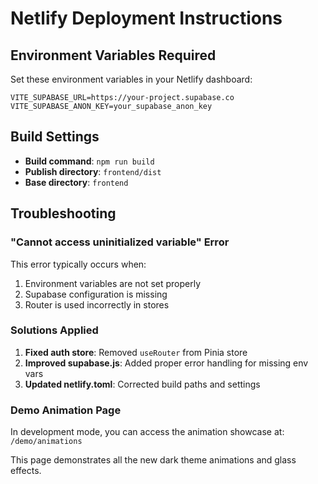 # Netlify Deployment Instructions

## Environment Variables Required

Set these environment variables in your Netlify dashboard:

```
VITE_SUPABASE_URL=https://your-project.supabase.co
VITE_SUPABASE_ANON_KEY=your_supabase_anon_key
```

## Build Settings

- **Build command**: `npm run build`
- **Publish directory**: `frontend/dist`
- **Base directory**: `frontend`

## Troubleshooting

### "Cannot access uninitialized variable" Error

This error typically occurs when:
1. Environment variables are not set properly
2. Supabase configuration is missing
3. Router is used incorrectly in stores

### Solutions Applied

1. **Fixed auth store**: Removed `useRouter` from Pinia store
2. **Improved supabase.js**: Added proper error handling for missing env vars
3. **Updated netlify.toml**: Corrected build paths and settings

### Demo Animation Page

In development mode, you can access the animation showcase at:
`/demo/animations`

This page demonstrates all the new dark theme animations and glass effects.

